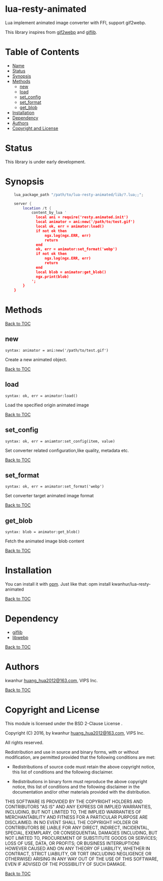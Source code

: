 # lua-resty-animated
Lua implement animated image converter with FFI, support gif2webp.

This library inspires from [gif2webp](https://github.com/webmproject/libwebp/blob/master/examples/gif2webp.c) and
[giflib](https://github.com/leafo/giflib).

Table of Contents
=================

* [Name](#name)
* [Status](#status)
* [Synopsis](#synopsis)
* [Methods](#methods)
    * [new](#new)
    * [load](#load)
    * [set_config](#set-config)
    * [set_format](#set-format)
    * [get_blob](#get-blob)
* [Installation](#installation)
* [Dependency](#dependency)
* [Authors](#authors)
* [Copyright and License](#copyright-and-license)

Status
======

This library is under early development.

Synopsis
========
```lua
    lua_package_path "/path/to/lua-resty-animated/lib/?.lua;;";

    server {
        location /t {
            content_by_lua '
              local ani = require('resty.animated.init')
              local animator = ani:new('/path/to/test.gif')
              local ok, err = animator:load()
              if not ok then
                  ngx.log(ngx.ERR, err)
                  return
              end
              ok, err = animator:set_format('webp')
              if not ok then
                  ngx.log(ngx.ERR, err)
                  return
              end
              local blob = animator:get_blob()
              ngx.print(blob)
            ';
        }
    }
```

Methods
=======

[Back to TOC](#table-of-contents)

new
---
`syntax: animator = ani:new('/path/to/test.gif')`

Create a new animated object.

[Back to TOC](#table-of-contents)

load
----
`syntax: ok, err = animator:load()`

Load the specified origin animated image

[Back to TOC](#table-of-contents)

set_config
----------
`syntax: ok, err = aniamtor:set_config(item, value)`

Set converter related configuration,like quality, metadata etc.

[Back to TOC](#table-of-contents)

set_format
----------
`syntax: ok, err = animator:set_format('webp')`

Set converter target animated image format

[Back to TOC](#table-of-contents)

get_blob
------
`syntax: blob = animator:get_blob()`

Fetch the animated image blob content

[Back to TOC](#table-of-contents)

Installation
============

You can install it with [opm](https://github.com/openresty/opm#readme).
Just like that: opm install kwanhur/lua-resty-animated

[Back to TOC](#table-of-contents)

Dependency
============

* [giflib](https://sourceforge.net/projects/giflib)
* [libwebp](https://github.com/webmproject/libwebp)

[Back to TOC](#table-of-contents)

Authors
=======

kwanhur <huang_hua2012@163.com>, VIPS Inc.

[Back to TOC](#table-of-contents)

Copyright and License
=====================

This module is licensed under the BSD 2-Clause License .

Copyright (C) 2016, by kwanhur <huang_hua2012@163.com>, VIPS Inc.

All rights reserved.

Redistribution and use in source and binary forms, with or without modification, are permitted provided that the following conditions are met:

* Redistributions of source code must retain the above copyright notice, this list of conditions and the following disclaimer.

* Redistributions in binary form must reproduce the above copyright notice, this list of conditions and the following disclaimer in the documentation and/or other materials provided with the distribution.

THIS SOFTWARE IS PROVIDED BY THE COPYRIGHT HOLDERS AND CONTRIBUTORS "AS IS" AND ANY EXPRESS OR IMPLIED WARRANTIES, INCLUDING, BUT NOT LIMITED TO, THE IMPLIED WARRANTIES OF MERCHANTABILITY AND FITNESS FOR A PARTICULAR PURPOSE ARE DISCLAIMED. IN NO EVENT SHALL THE COPYRIGHT HOLDER OR CONTRIBUTORS BE LIABLE FOR ANY DIRECT, INDIRECT, INCIDENTAL, SPECIAL, EXEMPLARY, OR CONSEQUENTIAL DAMAGES (INCLUDING, BUT NOT LIMITED TO, PROCUREMENT OF SUBSTITUTE GOODS OR SERVICES; LOSS OF USE, DATA, OR PROFITS; OR BUSINESS INTERRUPTION) HOWEVER CAUSED AND ON ANY THEORY OF LIABILITY, WHETHER IN CONTRACT, STRICT LIABILITY, OR TORT (INCLUDING NEGLIGENCE OR OTHERWISE) ARISING IN ANY WAY OUT OF THE USE OF THIS SOFTWARE, EVEN IF ADVISED OF THE POSSIBILITY OF SUCH DAMAGE.

[Back to TOC](#table-of-contents)